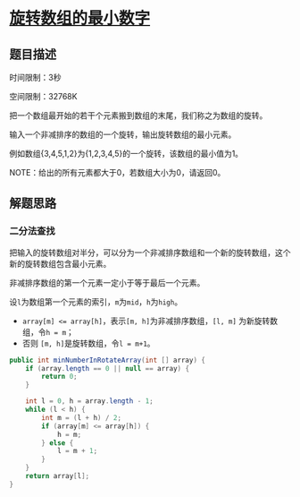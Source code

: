 # [旋转数组的最小数字](<https://www.nowcoder.com/practice/9f3231a991af4f55b95579b44b7a01ba?tpId=13&tqId=11159&tPage=1&rp=1&ru=%2Fta%2Fcoding-interviews&qru=%2Fta%2Fcoding-interviews%2Fquestion-ranking>)

## 题目描述

时间限制：3秒

空间限制：32768K

把一个数组最开始的若干个元素搬到数组的末尾，我们称之为数组的旋转。 

输入一个非减排序的数组的一个旋转，输出旋转数组的最小元素。 

例如数组{3,4,5,1,2}为{1,2,3,4,5}的一个旋转，该数组的最小值为1。 

NOTE：给出的所有元素都大于0，若数组大小为0，请返回0。

## 解题思路

### 二分法查找

把输入的旋转数组对半分，可以分为一个非减排序数组和一个新的旋转数组，这个新的旋转数组包含最小元素。

非减排序数组的第一个元素一定小于等于最后一个元素。

设`l`为数组第一个元素的索引，`m`为`mid`，`h`为`high`。

- `array[m] <= array[h]`，表示`[m, h]`为非减排序数组，`[l, m]` 为新旋转数组，令`h = m`；
- 否则 `[m, h]`是旋转数组，令`l = m+1`。

```java
public int minNumberInRotateArray(int [] array) {
    if (array.length == 0 || null == array) {
        return 0;
    }

    int l = 0, h = array.length - 1;
    while (l < h) {
        int m = (l + h) / 2;
        if (array[m] <= array[h]) {
            h = m;
        } else {
            l = m + 1;
        }
    }
    return array[l];
}
```

